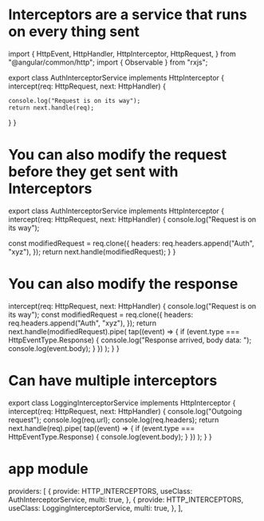 # Interceptors are a service that runs on every thing sent

import {
HttpEvent,
HttpHandler,
HttpInterceptor,
HttpRequest,
} from "@angular/common/http";
import { Observable } from "rxjs";

export class AuthInterceptorService implements HttpInterceptor {
intercept(req: HttpRequest<any>, next: HttpHandler) {

    console.log("Request is on its way");
    return next.handle(req);

}
}

# You can also modify the request before they get sent with Interceptors

export class AuthInterceptorService implements HttpInterceptor {
intercept(req: HttpRequest<any>, next: HttpHandler) {
console.log("Request is on its way");

const modifiedRequest = req.clone({
headers: req.headers.append("Auth", "xyz"),
});
return next.handle(modifiedRequest);
}
}

# You can also modify the response

intercept(req: HttpRequest<any>, next: HttpHandler) {
console.log("Request is on its way");
const modifiedRequest = req.clone({
headers: req.headers.append("Auth", "xyz"),
});
return next.handle(modifiedRequest).pipe(
tap((event) => {
if (event.type === HttpEventType.Response) {
console.log("Response arrived, body data: ");
console.log(event.body);
}
})
);
}
}

# Can have multiple interceptors

export class LoggingInterceptorService implements HttpInterceptor {
intercept(req: HttpRequest<any>, next: HttpHandler) {
console.log("Outgoing request");
console.log(req.url);
console.log(req.headers);
return next.handle(req).pipe(
tap((event) => {
if (event.type === HttpEventType.Response) {
console.log(event.body);
}
})
);
}
}

# app module

providers: [
{
provide: HTTP_INTERCEPTORS,
useClass: AuthInterceptorService,
multi: true,
},
{
provide: HTTP_INTERCEPTORS,
useClass: LoggingInterceptorService,
multi: true,
},
],
